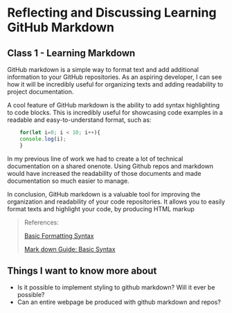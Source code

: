 # Reflecting and Discussing Learning GitHub Markdown

## Class 1 - Learning Markdown

GitHub markdown is a simple way to format text and add additional information to your GitHub repositories. As an aspiring developer, I can 
see how it will be incredibly useful for organizing texts and adding readability to project documentation.

A cool feature of GitHub markdown is the ability to add syntax highlighting to code blocks. This is incredibly useful for 
showcasing code examples in a readable and easy-to-understand format, such as:

```javascript
    for(let i=0; i < 10; i++){
    console.log(i);
    }
```
In my previous line of work we had to create a lot of technical 
documentation on a shared onenote. Using Github repos and markdown would have increased the readability of those documents and made 
documentation so much easier to manage. 

In conclusion, GitHub markdown is a valuable tool for improving the organization and readability of your code repositories. It allows you 
to easily format texts and highlight your code, by producing HTML markup 

>References: 
>
>[Basic Formatting Syntax](https://docs.github.com/en/get-started/writing-on-github/getting-started-with-writing-and-formatting-on-github/basic-writing-and-formatting-syntax)
>
>[Mark down Guide: Basic Syntax](https://www.markdownguide.org/basic-syntax/)


## Things I want to know more about

- Is it possible to implement styling to github markdown? Will it ever be possible? 
- Can an entire webpage be produced with github markdown and repos?
